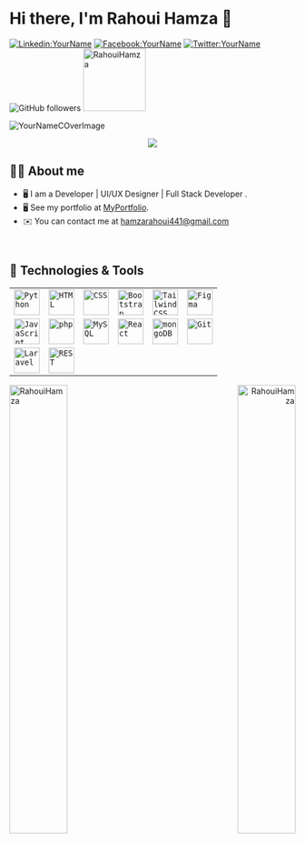 # Hi there, I'm Rahoui Hamza 👋 

[![Linkedin:YourName](https://img.shields.io/badge/-Hamza_RAHOUI-blue?style=flat-square&logo=Linkedin&logoColor=white&link=https://www.linkedin.com/in/your-linkedin/)](https://www.linkedin.com/in/hamza-rahoui-2b802a247/)
[![Facebook:YourName](https://img.shields.io/badge/-Hamza_Rh-blue?style=flat-square&logo=Facebook&logoColor=white&link=https://www.Facebook.com/in/your-facebook/)](https://www.facebook.com/profile.php?id=100010161150079)
[![Twitter:YourName](https://img.shields.io/badge/-Haamza_rh-blue?style=flat-square&logo=twitter&logoColor=white&link=https://twitter.com/YourTwitter)](https://twitter.com/hamza24520658)
![GitHub followers](https://img.shields.io/github/followers/RahouiHamza?label=Follow&style=social)
<img src="https://komarev.com/ghpvc/?username=RahouiHamza&label=Profile%20views&color=0e75b6&style=plastic" alt="RahouiHamza" width="110px" /> 

![YourNameCOverImage](https://media.licdn.com/dms/image/D4E16AQE6EVLGr0QFDw/profile-displaybackgroundimage-shrink_350_1400/0/1692022498454?e=1701302400&v=beta&t=yqbWDeEOu3wc5sc1A31O1LohUGGK8NSBnmXKgkCkt7s)

<p align="center">
  <a href="https://github.com/DenverCoder1/readme-typing-svg"><img src="https://readme-typing-svg.herokuapp.com?color=%2336BCF7&size=24&center=true&lines=I'm+Full+Stack+Web+Developer"></a>
</p>

## :sassy_man:  About me

- 🖥️ I am a Developer | UI/UX Designer | Full Stack Developer .
- 🖥️  See my portfolio at [MyPortfolio](https://rahoui.me).
- ✉️  You can contact me at [hamzarahoui441@gmail.com](mailto:hamzarahoui441@gmail.com)
<br>

## 🔧 Technologies & Tools
<div align="center">
	<table>
		<!-- Add or remove technologies and tools as needed -->
		<tr>
			<td><code><img width="45" src="https://user-images.githubusercontent.com/25181517/183423507-c056a6f9-1ba8-4312-a350-19bcbc5a8697.png" alt="Python" title="Python"/></code></td>
            <td><code><img width="45" src="https://user-images.githubusercontent.com/25181517/192158954-f88b5814-d510-4564-b285-dff7d6400dad.png" alt="HTML" title="HTML"/></code></td>
			<td><code><img width="45" src="https://user-images.githubusercontent.com/25181517/183898674-75a4a1b1-f960-4ea9-abcb-637170a00a75.png" alt="CSS" title="CSS"/></code></td>
			<td><code><img width="45" src="https://user-images.githubusercontent.com/25181517/183898054-b3d693d4-dafb-4808-a509-bab54cf5de34.png" alt="Bootstrap" title="Bootstrap"/></code></td>
            <td><code><img width="45" src="https://user-images.githubusercontent.com/25181517/202896760-337261ed-ee92-4979-84c4-d4b829c7355d.png" alt="Tailwind CSS" title="Tailwind CSS"/></code></td>
            <td><code><img width="45" src="https://user-images.githubusercontent.com/25181517/189715289-df3ee512-6eca-463f-a0f4-c10d94a06b2f.png" alt="Figma" title="Figma"/></code></td>
		</tr>
        <tr>
            <td><code><img width="45" src="https://user-images.githubusercontent.com/25181517/117447155-6a868a00-af3d-11eb-9cfe-245df15c9f3f.png" alt="JavaScript" title="JavaScript"/></code></td>
            <td><code><img width="45" src="https://user-images.githubusercontent.com/25181517/183570228-6a040b9f-3ddf-47a2-a201-743121dac664.png" alt="php" title="php"/></code></td>
            <td><code><img width="45" src="https://user-images.githubusercontent.com/25181517/183896128-ec99105a-ec1a-4d85-b08b-1aa1620b2046.png" alt="MySQL" title="MySQL"/></code></td>
            <td><code><img width="45" src="https://user-images.githubusercontent.com/25181517/183897015-94a058a6-b86e-4e42-a37f-bf92061753e5.png" alt="React" title="React"/></code></td>
            <td><code><img width="45" src="https://user-images.githubusercontent.com/25181517/182884177-d48a8579-2cd0-447a-b9a6-ffc7cb02560e.png" alt="mongoDB" title="mongoDB"/></code></td>
            <td><code><img width="45" src="https://user-images.githubusercontent.com/25181517/192108372-f71d70ac-7ae6-4c0d-8395-51d8870c2ef0.png" alt="Git" title="Git"/></code></td>
        </tr>
        <tr>
            <td><code><img width="45" src="https://static-00.iconduck.com/assets.00/laravel-icon-1990x2048-xawylrh0.png" alt="Laravel" title="Laravel"/></code></td>
            <td><code><img width="45" src="https://user-images.githubusercontent.com/25181517/192107858-fe19f043-c502-4009-8c47-476fc89718ad.png" alt="REST" title="REST"/></code></td>
        </tr>
	</table>
</div>

<p align="left"><img width="45%" align="left" src="https://github-readme-stats.vercel.app/api?username=RahouiHamza&show_icons=true&include_all_commits=true&theme=radical&hide_border=true" alt="RahouiHamza" /></p>
<p align="right"><img width="45%" align="right" src="https://github-readme-stats.vercel.app/api/top-langs/?username=RahouiHamza&layout=compact&theme=radical&hide_border=true" alt="RahouiHamza" /></p>
